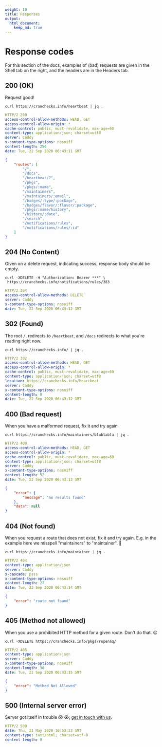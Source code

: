 ```yaml
---
weight: 10
title: Responses
output: 
  html_document:
    keep_md: true
---
```




# Response codes

For this section of the docs, examples of (bad) requests are given in the Shell tab on the right, and the headers are in the Headers tab.

## 200 (OK) 

Request good!

```shell
curl https://cranchecks.info/heartbeat | jq .
```
```yaml
HTTP/2 200 
access-control-allow-methods: HEAD, GET
access-control-allow-origin: *
cache-control: public, must-revalidate, max-age=60
content-type: application/json; charset=utf8
server: Caddy
x-content-type-options: nosniff
content-length: 256
date: Tue, 22 Sep 2020 06:43:11 GMT

```
```json
{
    "routes": [
        "/",
        "/docs",
        "/heartbeat/?",
        "/pkgs",
        "/pkgs/:name",
        "/maintainers",
        "/maintainers/:email",
        "/badges/:type/:package",
        "/badges/flavor/:flavor/:package",
        "/pkgs/:name/history",
        "/history/:date",
        "/search",
        "/notifications/rules",
        "/notifications/rules/:id"
    ]
}
```

## 204 (No Content) 

Given on a delete request, indicating success, response body should be empty.





```shell
curl -XDELETE -H "Authorization: Bearer ***" \
 https://cranchecks.info/notifications/rules/383
```
```yaml
HTTP/2 204 
access-control-allow-methods: DELETE
server: Caddy
x-content-type-options: nosniff
date: Tue, 22 Sep 2020 06:43:12 GMT

```

## 302 (Found) 

The root `/`, redirects to `/heartbeat`, and `/docs` redirects to what you're reading right now.

```shell
curl https://cranchecks.info/ | jq .
```
```yaml
HTTP/2 302 
access-control-allow-methods: HEAD, GET
access-control-allow-origin: *
cache-control: public, must-revalidate, max-age=60
content-type: application/json; charset=utf8
location: https://cranchecks.info/heartbeat
server: Caddy
x-content-type-options: nosniff
content-length: 0
date: Tue, 22 Sep 2020 06:43:12 GMT

```

## 400 (Bad request)

When you have a malformed request, fix it and try again

```shell
curl https://cranchecks.info/maintainers/blablabla | jq .
```
```yaml
HTTP/2 400 
access-control-allow-methods: HEAD, GET
access-control-allow-origin: *
cache-control: public, must-revalidate, max-age=60
content-type: application/json; charset=utf8
server: Caddy
x-content-type-options: nosniff
content-length: 52
date: Tue, 22 Sep 2020 06:43:13 GMT

```
```json
{
    "error": {
        "message": "no results found"
    },
    "data": null
}
```

## 404 (Not found) 

When you request a route that does not exist, fix it and try again.
E.g. in the example here we misspell "maintainers" to "maintainer". :see_no_evil:

```shell
curl https://cranchecks.info/maintainer | jq .
```
```yaml
HTTP/2 404 
content-type: application/json
server: Caddy
x-cascade: pass
x-content-type-options: nosniff
content-length: 27
date: Tue, 22 Sep 2020 06:43:14 GMT

```
```json
{
    "error": "route not found"
}
```

## 405 (Method not allowed)

When you use a prohibited HTTP method for a given route.
Don't do that. :wink:

```shell
curl -XDELETE https://cranchecks.info/pkgs/ropenaq/
```
```yaml
HTTP/2 405 
content-type: application/json
server: Caddy
x-content-type-options: nosniff
content-length: 30
date: Tue, 22 Sep 2020 06:43:15 GMT

```
```json
{
    "error": "Method Not Allowed"
}
```


## 500 (Internal server error) 

Server got itself in trouble :scream: :sob:; [get in touch with us](https://github.com/ropenscilabs/cchecksapi/issues).

```yaml
HTTP/2 500
date: Thu, 21 May 2020 16:53:33 GMT
content-type: text/html; charset=utf-8
content-length: 0
```
